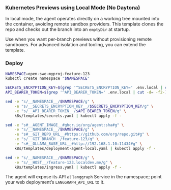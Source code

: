 ### Kubernetes Previews using Local Mode (No Daytona)

In local mode, the agent operates directly on a working tree mounted into the container, avoiding remote sandbox providers. This template clones the repo and checks out the branch into an `emptyDir` at startup.

Use when you want per-branch previews without provisioning remote sandboxes. For advanced isolation and tooling, you can extend the template.

### Deploy

```bash
NAMESPACE=open-swe-myproj-feature-123
kubectl create namespace "$NAMESPACE"

SECRETS_ENCRYPTION_KEY=$(grep '^SECRETS_ENCRYPTION_KEY=' .env.local | cut -d= -f2-)
API_BEARER_TOKEN=$(grep '^API_BEARER_TOKEN=' .env.local | cut -d= -f2-)

sed -e "s/__NAMESPACE__/$NAMESPACE/g" \
    -e "s/__SECRETS_ENCRYPTION_KEY__/$SECRETS_ENCRYPTION_KEY/g" \
    -e "s/__API_BEARER_TOKEN__/$API_BEARER_TOKEN/g" \
    k8s/templates/secrets.yaml | kubectl apply -f -

sed -e "s#__AGENT_IMAGE__#ghcr.io/org/agent:sha#g" \
    -e "s/__NAMESPACE__/$NAMESPACE/g" \
    -e "s#__GIT_REPO_URL__#https://github.com/org/repo.git#g" \
    -e "s/__GIT_BRANCH__/feature-123/g" \
    -e "s#__OLLAMA_BASE_URL__#http://192.168.1.10:11434#g" \
    k8s/templates/deployment-agent-local.yaml | kubectl apply -f -

sed -e "s/__NAMESPACE__/$NAMESPACE/g" \
    -e "s/__HOST__/feature-123.localdev.me/g" \
    k8s/templates/ingress.yaml | kubectl apply -f -
```

The agent will expose its API at `langgraph` Service in the namespace; point your web deployment’s `LANGGRAPH_API_URL` to it.


